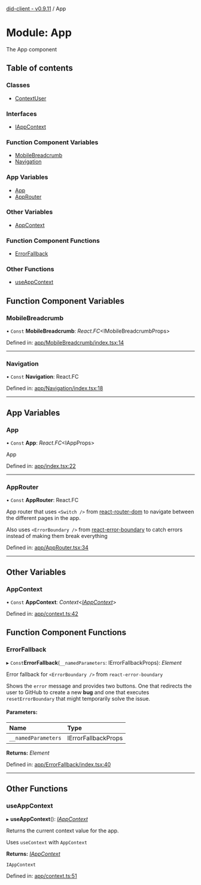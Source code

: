 [did-client - v0.9.11](../README.md) / App

# Module: App

The App component

## Table of contents

### Classes

- [ContextUser](../classes/app.contextuser.md)

### Interfaces

- [IAppContext](../interfaces/app.iappcontext.md)

### Function Component Variables

- [MobileBreadcrumb](app.md#mobilebreadcrumb)
- [Navigation](app.md#navigation)

### App Variables

- [App](app.md#app)
- [AppRouter](app.md#approuter)

### Other Variables

- [AppContext](app.md#appcontext)

### Function Component Functions

- [ErrorFallback](app.md#errorfallback)

### Other Functions

- [useAppContext](app.md#useappcontext)

## Function Component Variables

### MobileBreadcrumb

• `Const` **MobileBreadcrumb**: *React.FC*<IMobileBreadcrumbProps\>

Defined in: [app/MobileBreadcrumb/index.tsx:14](https://github.com/Puzzlepart/did/blob/dev/client/app/MobileBreadcrumb/index.tsx#L14)

___

### Navigation

• `Const` **Navigation**: React.FC

Defined in: [app/Navigation/index.tsx:18](https://github.com/Puzzlepart/did/blob/dev/client/app/Navigation/index.tsx#L18)

___

## App Variables

### App

• `Const` **App**: *React.FC*<IAppProps\>

App

Defined in: [app/index.tsx:22](https://github.com/Puzzlepart/did/blob/dev/client/app/index.tsx#L22)

___

### AppRouter

• `Const` **AppRouter**: React.FC

App router that uses `<Switch />` from
[react-router-dom](https://www.npmjs.com/package/react-router-dom)
to navigate between the different pages in the app.

Also uses `<ErrorBoundary />` from
[react-error-boundary](https://www.npmjs.com/package/react-error-boundary)
to catch errors instead of making them break everything

Defined in: [app/AppRouter.tsx:34](https://github.com/Puzzlepart/did/blob/dev/client/app/AppRouter.tsx#L34)

___

## Other Variables

### AppContext

• `Const` **AppContext**: *Context*<[*IAppContext*](../interfaces/app.iappcontext.md)\>

Defined in: [app/context.ts:42](https://github.com/Puzzlepart/did/blob/dev/client/app/context.ts#L42)

## Function Component Functions

### ErrorFallback

▸ `Const`**ErrorFallback**(`__namedParameters`: IErrorFallbackProps): *Element*

Error fallback for `<ErrorBoundary />`  from
`react-error-boundary`

Shows the `error` message and provides two
buttons. One that redirects the user to
GitHub to create a new **bug** and one that
executes `resetErrorBoundary` that might
temporarily solve the issue.

#### Parameters:

Name | Type |
:------ | :------ |
`__namedParameters` | IErrorFallbackProps |

**Returns:** *Element*

Defined in: [app/ErrorFallback/index.tsx:40](https://github.com/Puzzlepart/did/blob/dev/client/app/ErrorFallback/index.tsx#L40)

___

## Other Functions

### useAppContext

▸ **useAppContext**(): [*IAppContext*](../interfaces/app.iappcontext.md)

Returns the current context value for the app.

Uses `useContext` with `AppContext`

**Returns:** [*IAppContext*](../interfaces/app.iappcontext.md)

`IAppContext`

Defined in: [app/context.ts:51](https://github.com/Puzzlepart/did/blob/dev/client/app/context.ts#L51)
